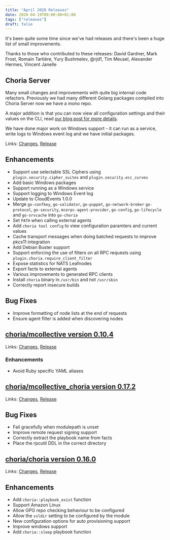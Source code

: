```yaml
---
title: "April 2020 Releases"
date: 2020-04-19T09:00:00+01:00
tags: ["releases"]
draft: false
---
```


It's been quite some time since we've had releases and there's been a huge list of small improvements.

Thanks to those who contributed to these releases: David Gardner, Mark Frost, Romain Tartière, Yury Bushmelev, @rjd1, Tim Meusel, Alexander Hermes, Vincent Janelle

<!--more-->
## Choria Server

Many small changes and improvements with quite big internal code refactors. Previously we had many different Golang packages compiled into Choria Server now we have a mono repo.

A major addition is that you can now view all configuration settings and their values on the CLI, read [our blog post for more details](https://choria.io/blog/post/2020/02/13/configuration/).

We have done major work on Windows support - it can run as a service, write logs to Windows event log and we have initial packages.

Links: [Changes](https://github.com/choria-io/puppet-mcollective/compare/0.13.0...0.14.0), [Release](https://github.com/choria-io/puppet-mcollective/releases/tag/0.14.0)

## Enhancements

 * Support use selectable SSL Ciphers using `plugin.security.cipher_suites` and `plugin.security.ecc_curves`
 * Add basic Windows packages
 * Support running as a Windows service
 * Support logging to Windows Event log
 * Update to CloudEvents 1.0.0
 * Merge `go-confkey`, `go-validator`, `go-puppet`, `go-network-broker` `go-protocol`, `go-security`, `mcorpc-agent-provider`, `go-config`, `go-lifecycle` and `go-srvcache` into `go-choria`
 * Set `PATH` when calling external agents
 * Add `choria tool config` to view configuration paramters and current values
 * Cache transport messages when doing batched requests to improve pkcs11 integration
 * Add Debian Buster support
 * Support enforcing the use of filters on all RPC requests using `plugin.choria.require_client_filter`
 * Expose statistics for NATS Leafnodes
 * Export facts to external agents
 * Various improvements to generated RPC clients
 * Install `choria` binary in `/usr/bin` and not `/usr/sbin`
 * Correctly report insecure builds

## Bug Fixes

 * Improve formatting of node lists at the end of requests
 * Ensure agent filter is added when discovering nodes
  
## [choria/mcollective version 0.10.4](https://forge.puppet.com/choria/mcollective)

Links: [Changes](https://github.com/choria-io/puppet-mcollective/compare/0.10.3...0.10.4), [Release](https://forge.puppet.com/choria/mcollective/0.10.4/readme)

### Enhancements

 * Avoid Ruby specific YAML aliases
 
## [choria/mcollective_choria version 0.17.2](https://forge.puppet.com/choria/mcollective_choria)

Links: [Changes](https://github.com/choria-io/mcollective-choria/compare/0.17.1...0.17.2), [Release](https://forge.puppet.com/choria/mcollective_choria/0.17.2/readme)

## Bug Fixes

 * Fail gracefully when modulepath is unset
 * Improve remote request signing support
 * Correctly extract the playbook name from facts
 * Place the rpcutil DDL in the correct directory
 
## [choria/choria version 0.16.0](https://forge.puppet.com/choria/choria)

Links: [Changes](https://github.com/choria-io/puppet-choria/compare/0.15.0...0.16.0), [Release](https://forge.puppet.com/choria/choria/0.16.0/readme)

## Enhancements

 * Add `choria::playbook_exist` function
 * Support Amazon Linux
 * Allow GPG repo checking behaviour to be configured
 * Allow the `ssldir` setting to be configured by the module
 * New configuration options for auto provisioning support
 * Improve windows support
 * Add `choria::sleep` playbook function
